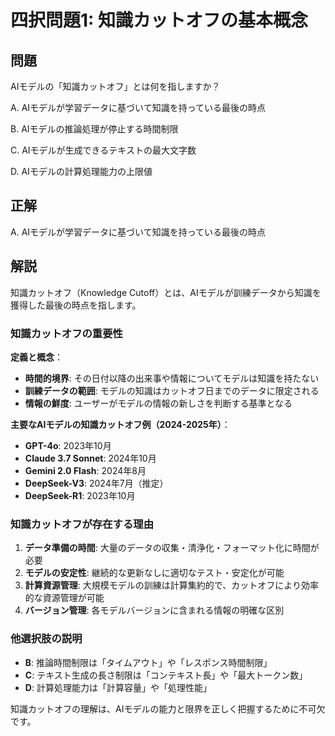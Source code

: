# 四択問題1: 知識カットオフの基本概念

## 問題
AIモデルの「知識カットオフ」とは何を指しますか？

A. AIモデルが学習データに基づいて知識を持っている最後の時点

B. AIモデルの推論処理が停止する時間制限

C. AIモデルが生成できるテキストの最大文字数

D. AIモデルの計算処理能力の上限値

## 正解
A. AIモデルが学習データに基づいて知識を持っている最後の時点

## 解説
知識カットオフ（Knowledge Cutoff）とは、AIモデルが訓練データから知識を獲得した最後の時点を指します。

### 知識カットオフの重要性
**定義と概念**：
- **時間的境界**: その日付以降の出来事や情報についてモデルは知識を持たない
- **訓練データの範囲**: モデルの知識はカットオフ日までのデータに限定される
- **情報の鮮度**: ユーザーがモデルの情報の新しさを判断する基準となる

**主要なAIモデルの知識カットオフ例（2024-2025年）**：
- **GPT-4o**: 2023年10月
- **Claude 3.7 Sonnet**: 2024年10月
- **Gemini 2.0 Flash**: 2024年8月
- **DeepSeek-V3**: 2024年7月（推定）
- **DeepSeek-R1**: 2023年10月

### 知識カットオフが存在する理由
1. **データ準備の時間**: 大量のデータの収集・清浄化・フォーマット化に時間が必要
2. **モデルの安定性**: 継続的な更新なしに適切なテスト・安定化が可能
3. **計算資源管理**: 大規模モデルの訓練は計算集約的で、カットオフにより効率的な資源管理が可能
4. **バージョン管理**: 各モデルバージョンに含まれる情報の明確な区別

### 他選択肢の説明
- **B**: 推論時間制限は「タイムアウト」や「レスポンス時間制限」
- **C**: テキスト生成の長さ制限は「コンテキスト長」や「最大トークン数」
- **D**: 計算処理能力は「計算容量」や「処理性能」

知識カットオフの理解は、AIモデルの能力と限界を正しく把握するために不可欠です。 